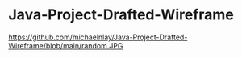 # Java-Project-Drafted-Wireframe


https://github.com/michaelnlay/Java-Project-Drafted-Wireframe/blob/main/random.JPG

